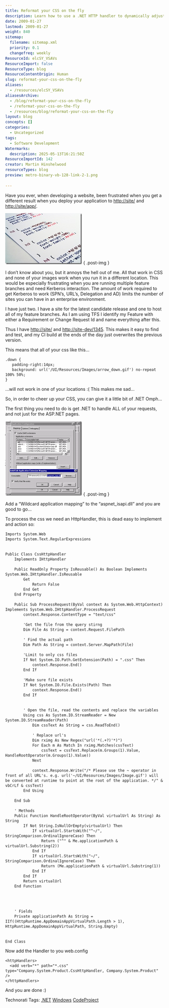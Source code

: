 ```yaml
---
title: Reformat your CSS on the fly
description: Learn how to use a .NET HTTP handler to dynamically adjust CSS file paths, ensuring images and resources load correctly across different web application locations.
date: 2009-01-27
lastmod: 2009-01-27
weight: 840
sitemap:
  filename: sitemap.xml
  priority: 0.1
  changefreq: weekly
ResourceId: elcSY_VSAVs
ResourceImport: false
ResourceType: blog
ResourceContentOrigin: Human
slug: reformat-your-css-on-the-fly
aliases:
  - /resources/elcSY_VSAVs
aliasesArchive:
  - /blog/reformat-your-css-on-the-fly
  - /reformat-your-css-on-the-fly
  - /resources/blog/reformat-your-css-on-the-fly
layout: blog
concepts: []
categories:
  - Uncategorized
tags:
  - Software Development
Watermarks:
  description: 2025-05-13T16:21:50Z
ResourceImportId: 142
creator: Martin Hinshelwood
resourceTypes: blog
preview: metro-binary-vb-128-link-2-1.png

---
```

Have you ever, when developing a website, been frustrated when you get a different result when you deploy your application to [http://site/](http://site/) and [http://site/app/](http://site/app/).

[![iStock_000001095647XSmall](images/ReformatyourCSSonthefly_E44D-iStock_000001095647XSmall_thumb-3-3.jpg)](http://blog.hinshelwood.com/files/2011/05/GWB-WindowsLiveWriter-ReformatyourCSSonthefly_E44D-iStock_000001095647XSmall_2.jpg)
{ .post-img }

I don’t know about you, but it annoys the hell out of me. All that work in CSS and none of your images work when you run it in a different location. This would be especially frustrating when you are running multiple feature branches and need Kerberos interaction. The amount of work required to get Kerberos to work (SPN’s, URL’s, Delegation and AD) limits the number of sites you can have in an enterprise environment.

I have just two. I have a site for the latest candidate release and one to host all of my feature branches. As I am using TFS I identify my Feature with either a Requirement or Change Request Id and name everything after this.

Thus I have [http://site/](http://site/) and [http://site-dev/1345](http://site-dev/1345). This makes it easy to find and test, and my CI build at the ends of the day just overwrites the previous version.

This means that all of your css like this…

```
.down {
   padding-right:14px;
   background: url('/UI/Resources/Images/arrow_down.gif') no-repeat 100% 50%;
}
```

…will not work in one of your locations :( This makes me sad…

So, in order to cheer up your CSS, you can give it a little bit of .NET Omph…

The first thing you need to do is get .NET to handle ALL of your requests, and not just for the ASP.NET pages.

[![image](images/ReformatyourCSSonthefly_E44D-image_thumb-1-2.png)](http://blog.hinshelwood.com/files/2011/05/GWB-WindowsLiveWriter-ReformatyourCSSonthefly_E44D-image_2.png)
{ .post-img }

Add a “Wildcard application mapping” to the “aspnet_isapi.dll” and you are good to go…

To process the css we need an HttpHandler, this is dead easy to implement and action so:

```
Imports System.Web
Imports System.Text.RegularExpressions


Public Class CssHttpHandler
    Implements IHttpHandler

    Public ReadOnly Property IsReusable() As Boolean Implements System.Web.IHttpHandler.IsReusable
        Get
            Return False
        End Get
    End Property

    Public Sub ProcessRequest(ByVal context As System.Web.HttpContext) Implements System.Web.IHttpHandler.ProcessRequest
        context.Response.ContentType = "text/css"

        'Get the file from the query stirng
        Dim File As String = context.Request.FilePath

        ' Find the actual path
        Dim Path As String = context.Server.MapPath(File)

        'Limit to only css files
        If Not System.IO.Path.GetExtension(Path) = ".css" Then
            context.Response.End()
        End If

        'Make sure file exists
        If Not System.IO.File.Exists(Path) Then
            context.Response.End()
        End If


        ' Open the file, read the contents and replace the variables
        Using css As System.IO.StreamReader = New System.IO.StreamReader(Path)
            Dim cssText As String = css.ReadToEnd()

            ' Replace url's
            Dim rximg As New Regex("url('*(.+?)'*)")
            For Each m As Match In rximg.Matches(cssText)
                cssText = cssText.Replace(m.Groups(1).Value, HandleRootOperator(m.Groups(1).Value))
            Next

            context.Response.Write("/* Please use the ~ operator in front of all URL's. e.g. url('~/UI/Resources/Images/Image.gif') will be converted at runtime to point at the root of the application. */" & vbCrLf & cssText)
        End Using

    End Sub

    ' Methods
    Public Function HandleRootOperator(ByVal virtualUrl As String) As String
        If Not String.IsNullOrEmpty(virtualUrl) Then
            If virtualUrl.StartsWith("^~/", StringComparison.OrdinalIgnoreCase) Then
                Return ("^" & Me.applicationPath & virtualUrl.Substring(2))
            End If
            If virtualUrl.StartsWith("~/", StringComparison.OrdinalIgnoreCase) Then
                Return (Me.applicationPath & virtualUrl.Substring(1))
            End If
        End If
        Return virtualUrl
    End Function




    ' Fields
    Private applicationPath As String = IIf((HttpRuntime.AppDomainAppVirtualPath.Length > 1), HttpRuntime.AppDomainAppVirtualPath, String.Empty)


End Class
```

Now add the Handler to you web.config

```
<httpHandlers>
  <add verb="*" path="*.css" type="Company.System.Product.CssHttpHandler, Company.System.Product" />
</httpHandlers>
```

And you are done :)

Technorati Tags: [.NET](http://technorati.com/tags/.NET) [Windows](http://technorati.com/tags/Windows) [CodeProject](http://technorati.com/tags/CodeProject)
